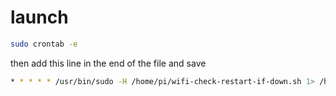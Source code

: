 # launch 

```bash
sudo crontab -e
```

then add this line in the end of the file and save

```bash
* * * * * /usr/bin/sudo -H /home/pi/wifi-check-restart-if-down.sh 1> /home/pi/logs/wifi-check-restart-if-down.out 2> /home/pi/logs/wifi-check-restart-if-down.err
```


